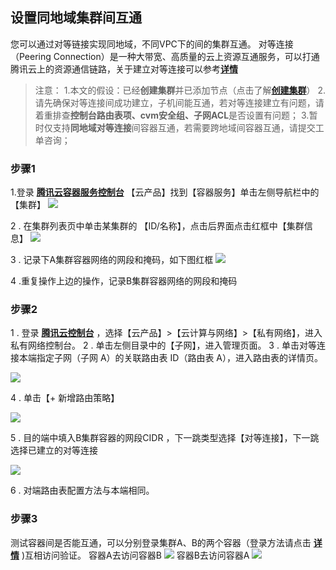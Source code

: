 ## 设置同地域集群间互通
您可以通过对等链接实现同地域，不同VPC下的间的集群互通。
对等连接（Peering Connection）是一种大带宽、高质量的云上资源互通服务，可以打通腾讯云上的资源通信链路，关于建立对等连接可以参考[**详情**](https://cloud.tencent.com/document/product/553/18836)

> 注意：
> 1.本文的假设：已经**创建集群**并已添加节点（点击了解[**创建集群**](https://cloud.tencent.com/document/product/457/11741)）
> 2.请先确保对等连接间成功建立，子机间能互通，若对等连接建立有问题，请着重排查**控制台路由表项、cvm安全组、子网ACL**是否设置有问题；
> 3.暂时仅支持**同地域对等连接**间容器互通，若需要跨地域间容器互通，请提交工单咨询；

### 步骤1

1.登录 [**腾讯云容器服务控制台**](https://console.cloud.tencent.com/tke2) 【云产品】找到【容器服务】单击左侧导航栏中的 【集群】
![](https://main.qcloudimg.com/raw/9a60d353ec5cb6f80e36ff73c8050371.png)

2 . 在集群列表页中单击某集群的 【ID/名称】，点击后界面点击红框中【集群信息】
![](https://main.qcloudimg.com/raw/2b2e058aa65d60a31176655ee1f8be55.png)

3 . 记录下A集群容器网络的网段和掩码，如下图红框
![](https://main.qcloudimg.com/raw/9766a2578a3f031d67ee4bcab5efab99.png)

4 .重复操作上边的操作，记录B集群容器网络的网段和掩码

### 步骤2

1 . 登录 [**腾讯云控制台**](https://console.cloud.tencent.com/) ，选择【云产品】>【云计算与网络】>【私有网络】，进入私有网络控制台。
2 . 单击左侧目录中的【子网】，进入管理页面。
3 . 单击对等连接本端指定子网（子网 A）的关联路由表 ID（路由表 A），进入路由表的详情页。

![](https://main.qcloudimg.com/raw/d3d66095baa06ca55bb23504e349f729.png)

4 . 单击【+ 新增路由策略】

![](https://main.qcloudimg.com/raw/1ccf8028f9b2815478298a7ccab0d1cc.png)

5 . 目的端中填入B集群容器的网段CIDR ，下一跳类型选择【对等连接】，下一跳选择已建立的对等连接

![](https://main.qcloudimg.com/raw/4af8b6b606002dd9c8e0bae7ae9f1ac3.png)

6 . 对端路由表配置方法与本端相同。
### 步骤3
测试容器间是否能互通，可以分别登录集群A、B的两个容器（登录方法请点击 [**详情**](https://cloud.tencent.com/document/product/457/9120) )互相访问验证。
容器A去访问容器B
![](https://main.qcloudimg.com/raw/61f44f2ffc028a4000282a6e1ca24fb0.png)
容器B去访问容器A
![](https://main.qcloudimg.com/raw/5c7302cec8b1199bf2ef6cded48c2a95.png)
